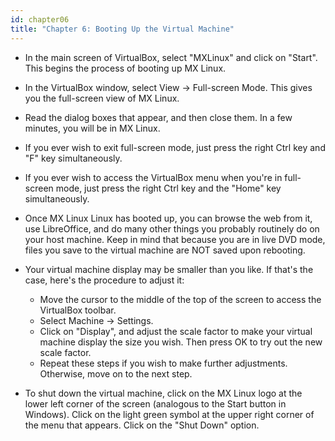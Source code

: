 ```yaml
---
id: chapter06
title: "Chapter 6: Booting Up the Virtual Machine"
---
```


* In the main screen of VirtualBox, select "MXLinux" and click on "Start". This begins the process of booting up MX Linux.
* In the VirtualBox window, select View -> Full-screen Mode. This gives you the full-screen view of MX Linux.

* Read the dialog boxes that appear, and then close them. In a few minutes, you will be in MX Linux.
* If you ever wish to exit full-screen mode, just press the right Ctrl key and "F" key simultaneously.
* If you ever wish to access the VirtualBox menu when you're in full-screen mode, just press the right Ctrl key and the "Home" key simultaneously.
* Once MX Linux Linux has booted up, you can browse the web from it, use LibreOffice, and do many other things you probably routinely do on your host machine. Keep in mind that because you are in live DVD mode, files you save to the virtual machine are NOT saved upon rebooting.
* Your virtual machine display may be smaller than you like.  If that's the case, here's the procedure to adjust it:
  * Move the cursor to the middle of the top of the screen to access the VirtualBox toolbar.
  * Select Machine -> Settings.
  * Click on "Display", and adjust the scale factor to make your virtual machine display the size you wish.  Then press OK to try out the new scale factor.
  * Repeat these steps if you wish to make further adjustments.  Otherwise, move on to the next step.
* To shut down the virtual machine, click on the MX Linux logo at the lower left corner of the screen (analogous to the Start button in Windows).  Click on the light green symbol at the upper right corner of the menu that appears.  Click on the "Shut Down" option.
